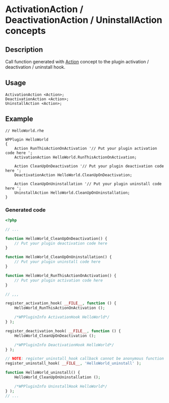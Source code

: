# ActivationAction / DeactivationAction / UninstallAction concepts

## Description
Call function generated with [Action](Action.md) concept to the plugin activation / deactivation / uninstall hook.

## Usage

```
ActivationAction <Action>;
DeactivationAction <Action>;
UninstallAction <Action>;
```

## Example

```
// HelloWorld.rhe

WPPlugin HelloWorld
{
    Action RunThisActionOnActivation '// Put your plugin activation code here ';
    ActivationAction HelloWorld.RunThisActionOnActivation;

    Action CleanUpOnDeactivation '// Put your plugin deactivation code here ';
    DeactivationAction HelloWorld.CleanUpOnDeactivation;

    Action CleanUpOnUninstallation '// Put your plugin uninstall code here ';
    UninstallAction HelloWorld.CleanUpOnUninstallation;
}
```
### Generated code

```php
<?php

// ...

function HelloWorld_CleanUpOnDeactivation() {
    // Put your plugin deactivation code here 
}

function HelloWorld_CleanUpOnUninstallation() {
    // Put your plugin uninstall code here 
}

function HelloWorld_RunThisActionOnActivation() {
    // Put your plugin activation code here 
}

// ,,,

register_activation_hook( __FILE__, function () {
    HelloWorld_RunThisActionOnActivation ();

    /*WPPluginInfo ActivationHook HelloWorld*/
} );

register_deactivation_hook( __FILE__, function () {
    HelloWorld_CleanUpOnDeactivation ();

    /*WPPluginInfo DeactivationHook HelloWorld*/
} );

// NOTE: register_uninstall_hook callback cannot be anonymous function
register_uninstall_hook( __FILE__, 'HelloWorld_uninstall' );

function HelloWorld_uninstall() {
    HelloWorld_CleanUpOnUninstallation ();

    /*WPPluginInfo UninstallHook HelloWorld*/
} );
// ...
```
